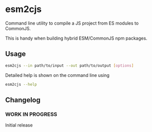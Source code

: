 # esm2cjs
Command line utility to compile a JS project from ES modules to CommonJS.

This is handy when building hybrid ESM/CommonJS npm packages.

## Usage
```bash
esm2cjs --in path/to/input --out path/to/output [options]
```

Detailed help is shown on the command line using

```bash
esm2cjs --help
```

## Changelog
### **WORK IN PROGRESS**
Initial release
